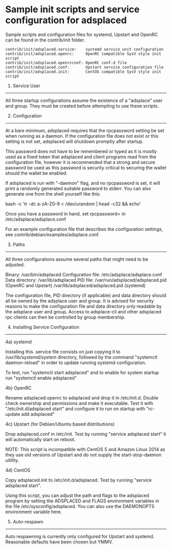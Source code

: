 Sample init scripts and service configuration for adsplaced
==========================================================

Sample scripts and configuration files for systemd, Upstart and OpenRC
can be found in the contrib/init folder.

    contrib/init/adsplaced.service:    systemd service unit configuration
    contrib/init/adsplaced.openrc:     OpenRC compatible SysV style init script
    contrib/init/adsplaced.openrcconf: OpenRC conf.d file
    contrib/init/adsplaced.conf:       Upstart service configuration file
    contrib/init/adsplaced.init:       CentOS compatible SysV style init script

1. Service User
---------------------------------

All three startup configurations assume the existence of a "adsplace" user
and group.  They must be created before attempting to use these scripts.

2. Configuration
---------------------------------

At a bare minimum, adsplaced requires that the rpcpassword setting be set
when running as a daemon.  If the configuration file does not exist or this
setting is not set, adsplaced will shutdown promptly after startup.

This password does not have to be remembered or typed as it is mostly used
as a fixed token that adsplaced and client programs read from the configuration
file, however it is recommended that a strong and secure password be used
as this password is security critical to securing the wallet should the
wallet be enabled.

If adsplaced is run with "-daemon" flag, and no rpcpassword is set, it will
print a randomly generated suitable password to stderr.  You can also
generate one from the shell yourself like this:

bash -c 'tr -dc a-zA-Z0-9 < /dev/urandom | head -c32 && echo'

Once you have a password in hand, set rpcpassword= in /etc/adsplace/adsplace.conf

For an example configuration file that describes the configuration settings,
see contrib/debian/examples/adsplace.conf.

3. Paths
---------------------------------

All three configurations assume several paths that might need to be adjusted.

Binary:              /usr/bin/adsplaced
Configuration file:  /etc/adsplace/adsplace.conf
Data directory:      /var/lib/adsplaced
PID file:            /var/run/adsplaced/adsplaced.pid (OpenRC and Upstart)
                     /var/lib/adsplaced/adsplaced.pid (systemd)

The configuration file, PID directory (if applicable) and data directory
should all be owned by the adsplace user and group.  It is advised for security
reasons to make the configuration file and data directory only readable by the
adsplace user and group.  Access to adsplace-cli and other adsplaced rpc clients
can then be controlled by group membership.

4. Installing Service Configuration
-----------------------------------

4a) systemd

Installing this .service file consists on just copying it to
/usr/lib/systemd/system directory, followed by the command
"systemctl daemon-reload" in order to update running systemd configuration.

To test, run "systemctl start adsplaced" and to enable for system startup run
"systemctl enable adsplaced"

4b) OpenRC

Rename adsplaced.openrc to adsplaced and drop it in /etc/init.d.  Double
check ownership and permissions and make it executable.  Test it with
"/etc/init.d/adsplaced start" and configure it to run on startup with
"rc-update add adsplaced"

4c) Upstart (for Debian/Ubuntu based distributions)

Drop adsplaced.conf in /etc/init.  Test by running "service adsplaced start"
it will automatically start on reboot.

NOTE: This script is incompatible with CentOS 5 and Amazon Linux 2014 as they
use old versions of Upstart and do not supply the start-stop-daemon uitility.

4d) CentOS

Copy adsplaced.init to /etc/init.d/adsplaced. Test by running "service adsplaced start".

Using this script, you can adjust the path and flags to the adsplaced program by
setting the ADSPLACED and FLAGS environment variables in the file
/etc/sysconfig/adsplaced. You can also use the DAEMONOPTS environment variable here.

5. Auto-respawn
-----------------------------------

Auto respawning is currently only configured for Upstart and systemd.
Reasonable defaults have been chosen but YMMV.
